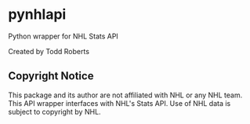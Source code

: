 # pynhlapi

Python wrapper for NHL Stats API

Created by Todd Roberts


## Copyright Notice
This package and its author are not affiliated with NHL or any NHL team. This API wrapper interfaces with NHL's Stats API. Use of NHL data is subject to copyright by NHL.
